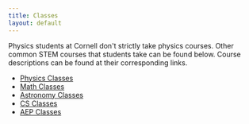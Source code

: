 ```yaml
---
title: Classes
layout: default
---
```

<link rel="stylesheet" href="/main.css">

Physics students at Cornell don't strictly take physics courses. Other common STEM courses that students take can be found below. Course descriptions can be found at their corresponding links.

- [Physics Classes](/classes/physclasses.html)
- [Math Classes](/classes/mathclasses.html)
- [Astronomy Classes](/classes/astroclasses.html)
- [CS Classes](/classes/csclasses.html)
- [AEP Classes](/classes/aepclasses.html)
